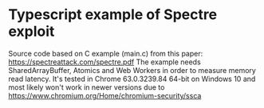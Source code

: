 # Typescript example of Spectre exploit

Source code based on C example (main.c) from this paper: https://spectreattack.com/spectre.pdf
The example needs SharedArrayBuffer, Atomics and Web Workers in order to measure memory read latency. It's tested in Chrome 63.0.3239.84 64-bit on Windows 10
and most likely won't work in newer versions due to https://www.chromium.org/Home/chromium-security/ssca
